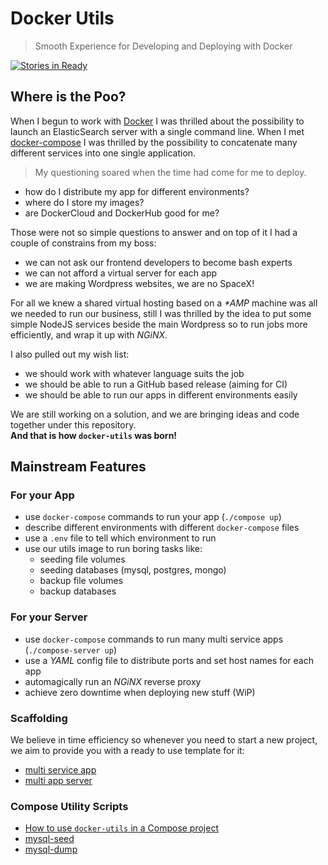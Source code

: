 
# Docker Utils
> Smooth Experience for Developing and Deploying with Docker

[![Stories in Ready](https://badge.waffle.io/marcopeg/docker-utils.png?label=ready&title=Ready)](https://waffle.io/marcopeg/docker-utils)

## Where is the Poo?

When I begun to work with [Docker](https://www.docker.com/) I was thrilled about the possibility to launch an ElasticSearch server with a single command line. When I met [docker-compose](https://docs.docker.com/compose/) I was thrilled by the possibility to concatenate many different services into one single application.

> My questioning soared when the time had come for me to deploy.

- how do I distribute my app for different environments?
- where do I store my images?
- are DockerCloud and DockerHub good for me?

Those were not so simple questions to answer and on top of it I had a couple of constrains from my boss:

- we can not ask our frontend developers to become bash experts
- we can not afford a virtual server for each app
- we are making Wordpress websites, we are no SpaceX!

For all we knew a shared virtual hosting based on a _*AMP_ machine was all we needed to run our business, still I was thrilled by the idea to put some simple NodeJS services beside the main Wordpress so to run jobs more efficiently, and wrap it up with _NGiNX_. 

I also pulled out my wish list:

- we should work with whatever language suits the job
- we should be able to run a GitHub based release (aiming for CI)
- we should be able to run our apps in different environments easily

We are still working on a solution, and we are bringing ideas and code together under this repository.  
**And that is how `docker-utils` was born!**

## Mainstream Features

### For your App

- use `docker-compose` commands to run your app (`./compose up`)
- describe different environments with different `docker-compose` files
- use a `.env` file to tell which environment to run
- use our utils image to run boring tasks like:
  - seeding file volumes
  - seeding databases (mysql, postgres, mongo)
  - backup file volumes
  - backup databases

### For your Server

- use `docker-compose` commands to run many multi service apps (`./compose-server up`)
- use a _YAML_ config file to distribute ports and set host names for each app
- automagically run an _NGiNX_ reverse proxy
- achieve zero downtime when deploying new stuff (WiP)

### Scaffolding

We believe in time efficiency so whenever you need to start a new project, we aim to provide you with a ready to use template for it:

- [multi service app](./docs/scaffolds/multi-service-app.md)
- [multi app server](./docs/scaffolds/multi-app-server.md)


### Compose Utility Scripts

- [How to use `docker-utils` in a Compose project](./docs/how-to-use-docker-utils-in-a-Compose-project.md)
- [mysql-seed](./docs/scripts/mysql-seed.md)
- [mysql-dump](./docs/scripts/mysql-dump.md)